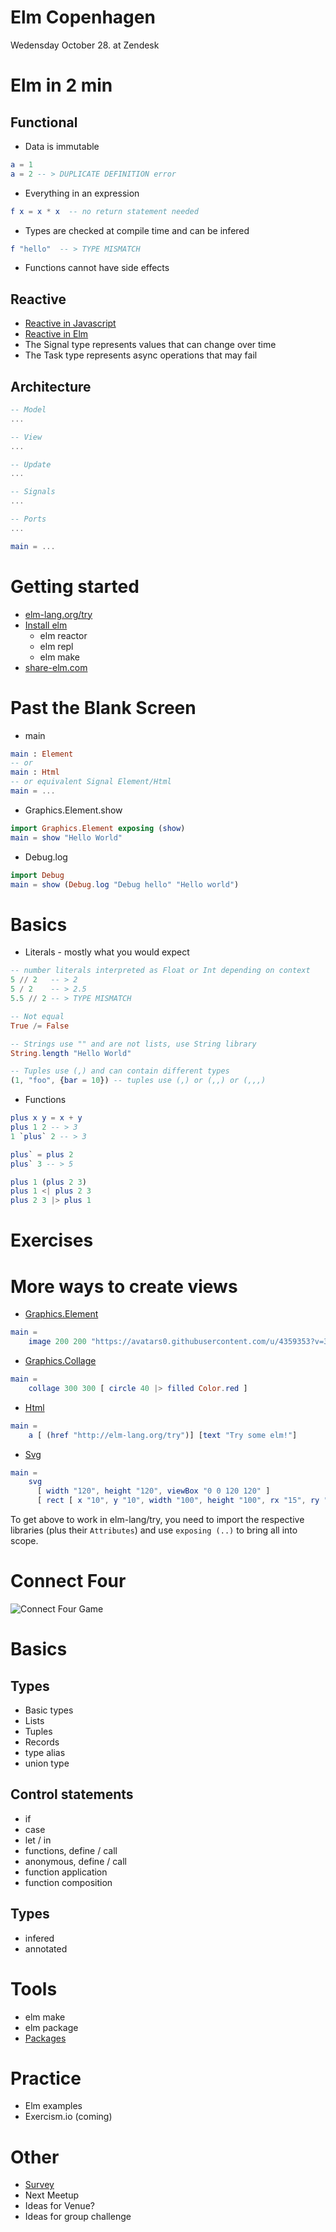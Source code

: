 # Elm Copenhagen
Wedensday October 28. at Zendesk

# Elm in 2 min

## Functional
- Data is immutable
```elm
a = 1
a = 2 -- > DUPLICATE DEFINITION error
```
- Everything in an expression
```elm
f x = x * x  -- no return statement needed
```
- Types are checked at compile time and can be infered
```elm
f "hello"  -- > TYPE MISMATCH
```
- Functions cannot have side effects

## Reactive
- [Reactive in Javascript](/ReactiveGraph.elm)
- [Reactive in Elm](/ReactiveElmGraph.elm)
- The Signal type represents values that can change over time
- The Task type represents async operations that may fail

## Architecture
```elm
-- Model
...

-- View
...

-- Update
...

-- Signals
...

-- Ports
...

main = ...
```
# Getting started
- [elm-lang.org/try](http://elm-lang.org/try)
- [Install elm](http://elm-lang.org/install)
  - elm reactor
  - elm repl
  - elm make
- [share-elm.com](http://share-elm.com)


# Past the Blank Screen
- main
```elm
main : Element
-- or
main : Html
-- or equivalent Signal Element/Html
main = ...
```
- Graphics.Element.show
```elm
import Graphics.Element exposing (show)
main = show "Hello World"
```
- Debug.log
```elm
import Debug
main = show (Debug.log "Debug hello" "Hello world")
```

# Basics
- Literals - mostly what you would expect

```elm
-- number literals interpreted as Float or Int depending on context
5 // 2   -- > 2
5 / 2    -- > 2.5
5.5 // 2 -- > TYPE MISMATCH

-- Not equal
True /= False

-- Strings use "" and are not lists, use String library
String.length "Hello World"

-- Tuples use (,) and can contain different types
(1, "foo", {bar = 10}) -- tuples use (,) or (,,) or (,,,)
```

- Functions

```elm
plus x y = x + y
plus 1 2 -- > 3
1 `plus` 2 -- > 3

plus` = plus 2
plus` 3 -- > 5

plus 1 (plus 2 3)
plus 1 <| plus 2 3
plus 2 3 |> plus 1
```

# Exercises


# More ways to create views
- [Graphics.Element](http://package.elm-lang.org/packages/elm-lang/core/2.1.0/Graphics-Element)
```elm
main = 
    image 200 200 "https://avatars0.githubusercontent.com/u/4359353?v=3&s=200"
```
- [Graphics.Collage](http://package.elm-lang.org/packages/elm-lang/core/2.1.0/Graphics-Collage)
```elm
main =
    collage 300 300 [ circle 40 |> filled Color.red ]
```
- [Html](http://package.elm-lang.org/packages/evancz/elm-html/4.0.1)
```elm
main = 
    a [ (href "http://elm-lang.org/try")] [text "Try some elm!"]
```
- [Svg](http://package.elm-lang.org/packages/evancz/elm-svg/2.0.0)
```elm
main = 
    svg
      [ width "120", height "120", viewBox "0 0 120 120" ]
      [ rect [ x "10", y "10", width "100", height "100", rx "15", ry "15" ] [] ]
```
To get above to work in elm-lang/try, you need to import the respective libraries (plus their `Attributes`) and use `exposing (..)` to bring all into scope.

# Connect Four
![Connect Four Game](/connect-four-small.jpg)


# Basics
## Types
- Basic types
- Lists
- Tuples
- Records
- type alias
- union type

## Control statements
- if
- case
- let / in
- functions, define / call
- anonymous, define / call
- function application
- function composition

## Types
- infered
- annotated

# Tools
- elm make
- elm package
- [Packages](http://package.elm-lang.org/)

# Practice
- Elm examples
- Exercism.io (coming)

# Other
- [Survey](https://docs.google.com/forms/d/1_QldT91-MtDp0P1C-ymlwGwrlvMFMcVcmHw2EgxZ8jM/viewanalytics)
- Next Meetup
- Ideas for Venue?
- Ideas for group challenge
